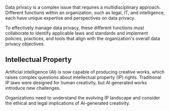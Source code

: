 Data privacy is a complex issue that requires a multidisciplinary approach. Different functions within an organization, such as legal, IT, and intelligence, each have unique expertise and perspectives on data privacy.

To effectively manage data privacy, these different functions must collaborate to identify applicable laws and standards and implement policies, practices, and tools that align with the organization's overall data privacy objectives.

## Intellectual Property
Artificial intelligence (AI) is now capable of producing creative works, which raises complex questions about intellectual property (IP) rights. Traditional IP laws were designed for human creativity, but AI generated works introduce new challenges.

Organizations need to understand the evolving IP landscape and consider the ethical and legal implications of AI-generated creativity.